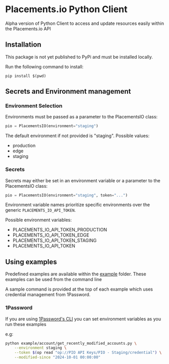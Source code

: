 # Placements.io Python Client

Alpha version of Python Client to access and update resources easily within the Placements.io API

## Installation

This package is not yet published to PyPi and must be installed locally.

Run the following command to install:
```
pip install $(pwd)
```

## Secrets and Environment management

### Environment Selection
Environments must be passed as a parameter to the PlacementsIO class:
```python
pio = PlacementsIO(environment="staging")
```

The default environment if not provided is "staging". Possible values:
- production
- edge
- staging

### Secrets

Secrets may either be set in an environment variable or a parameter to the PlacementsIO class:
```python
pio = PlacementsIO(environment="staging", token="...")
```

Environment variable names prioritize specific environments over the generic `PLACEMENTS_IO_API_TOKEN`.

Possible environment variables:
- PLACEMENTS_IO_API_TOKEN_PRODUCTION
- PLACEMENTS_IO_API_TOKEN_EDGE
- PLACEMENTS_IO_API_TOKEN_STAGING
- PLACEMENTS_IO_API_TOKEN


## Using examples

Predefined examples are available within the [example](/example/) folder. These examples can be used from the command line

A sample command is provided at the top of each example which uses credential management from 1Password.

### 1Password
If you are using [1Password's CLI](https://developer.1password.com/docs/cli/get-started/#step-1-install-1password-cli) you can set environment variables as you run these examples

e.g:

```bash
python example/account/get_recently_modified_accounts.py \
    --environment staging \
    --token $(op read "op://PIO API Keys/PIO - Staging/credential") \
    --modified-since "2024-10-01 00:00:00"
```